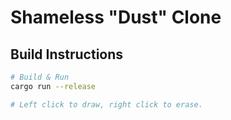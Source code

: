 # Shameless "Dust" Clone

## Build Instructions

```bash
# Build & Run
cargo run --release

# Left click to draw, right click to erase.
```